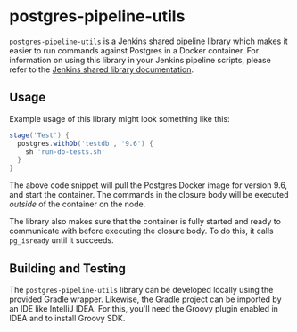 # postgres-pipeline-utils

`postgres-pipeline-utils` is a Jenkins shared pipeline library which makes it easier to
run commands against Postgres in a Docker container. For information on using this library
in your Jenkins pipeline scripts, please refer to the [Jenkins shared library
documentation][jenkins-shared-lib-usage].


## Usage

Example usage of this library might look something like this:

```groovy
stage('Test') {
  postgres.withDb('testdb', '9.6') {
    sh 'run-db-tests.sh'
  }
}
```

The above code snippet will pull the Postgres Docker image for version 9.6, and start the
container. The commands in the closure body will be executed *outside* of the container on
the node.

The library also makes sure that the container is fully started and ready to communicate
with before executing the closure body. To do this, it calls `pg_isready` until it
succeeds.

## Building and Testing

The `postgres-pipeline-utils` library can be developed locally using the provided Gradle
wrapper. Likewise, the Gradle project can be imported by an IDE like IntelliJ IDEA. For
this, you'll need the Groovy plugin enabled in IDEA and to install Groovy SDK.


[jenkins-shared-lib-usage]: https://jenkins.io/doc/book/pipeline/shared-libraries/#using-libraries
